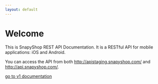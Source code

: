 ```yaml
---
layout: default
---
```


<div class="row">
  <h1 class="page-header text-center">Welcome</h1>
  <p class="lead text-center">This is SnapyShop REST API Documentation. It is a RESTful API for mobile applications: iOS and Android.</p>
  <p class="lead text-center">You can access the API from both <a href="http://apistaging.snapyshop.com/">http://apistaging.snapyshop.com/</a> and <a href="http://api.snapyshop.com/">http://api.snapyshop.com/</a>.</p>

  <p class="goto-documentation">
    <a href="{{'/common' | prepend: site.v1_baseurl }}" class="btn">go to v1 documentation</a>
  </p>

</div>